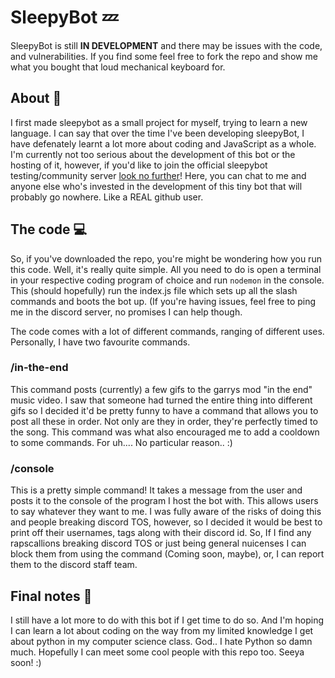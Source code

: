 # SleepyBot 💤
SleepyBot is still **IN DEVELOPMENT** and there may be issues with the code, and vulnerabilities. If you find some feel free to fork the repo and show me what you bought that loud mechanical keyboard for. 

## About 🤔
I first made sleepybot as a small project for myself, trying to learn a new language. I can say that over the time I've been developing sleepyBot, I have defenately learnt a lot more about coding and JavaScript as a whole. I'm currently not too serious about the development of this bot or the hosting of it, however, if you'd like to join the official sleepybot testing/community server [look no further](https://discord.gg/XXRmVY58gE)! Here, you can chat to me and anyone else who's invested in the development of this tiny bot that will probably go nowhere. Like a REAL github user.
## The code 💻
So, if you've downloaded the repo, you're might be wondering how you run this code. Well, it's really quite simple. All you need to do is open a terminal in your respective coding program of choice and run ``nodemon`` in the console. This (should hopefully) run the index.js file which sets up all the slash commands and boots the bot up. (If you're having issues, feel free to ping me in the discord server, no promises I can help though.

The code comes with a lot of different commands, ranging of different uses. Personally, I have two favourite commands.
### /in-the-end
This command posts (currently) a few gifs to the garrys mod "in the end" music video. I saw that someone had turned the entire thing into different gifs so I decided it'd be pretty funny to have a command that allows you to post all these in order. Not only are they in order, they're perfectly timed to the song. This command was what also encouraged me to add a cooldown to some commands. For uh.... No particular reason.. :)
### /console
This is a pretty simple command! It takes a message from the user and posts it to the console of the program I host the bot with. This allows users to say whatever they want to me. I was fully aware of the risks of doing this and people breaking discord TOS, however, so I decided it would be best to print off their usernames, tags along with their discord id. So, If I find any rapscallions breaking discord TOS or just being general nuicenses I can block them from using the command (Coming soon, maybe), or, I can report them to the discord staff team.
## Final notes 📓
I still have a lot more to do with this bot if I get time to do so. And I'm hoping I can learn a lot about coding on the way from my limited knowledge I get about python in my computer science class. God.. I hate Python so damn much. Hopefully I can meet some cool people with this repo too. Seeya soon! :)
